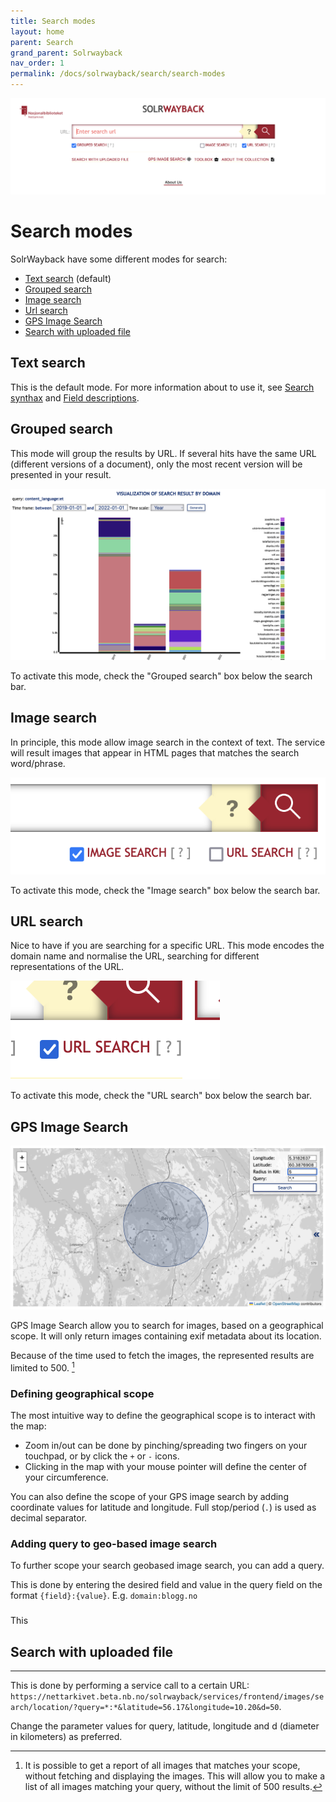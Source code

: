 ```yaml
---
title: Search modes
layout: home
parent: Search
grand_parent: Solrwayback
nav_order: 1
permalink: /docs/solrwayback/search/search-modes
---
```



![Image of search field in SolrWayback](../../images/search-interface.png)

# Search modes

SolrWayback have some different modes for search:

- [Text search](#text-search) (default)
- [Grouped search](#grouped-search)
- [Image search](#image-search)
- [Url search](#url-search)
- [GPS Image Search](./gpsimage.md)
- [Search with uploaded file](#search-with-uploaded-file)

## Text search
This is the default mode. For more information about to use it, see [Search synthax](./search-synthax.md) and [Field descriptions](./fields).

## Grouped search
This mode will group the results by URL. If several hits have the same URL (different versions of a document), only the most recent version will be presented in your result.

![image of activated check-box for "Grouped search"](../../images/visualise-results.png)

To activate this mode, check the "Grouped search" box below the search bar.

## Image search
In principle, this mode allow image search in the context of text. The service will result images that appear in HTML pages that matches the search word/phrase.

![image of activated check-box for "Image search"](../../images/image-search.png)

To activate this mode, check the "Image search" box below the search bar.

## URL search
Nice to have if you are searching for a specific URL. This mode encodes the domain name and normalise the URL, searching for different representations of the URL.

![image of activated check-box for "Image search"](../../images/url-search.png)

To activate this mode, check the "URL search" box below the search bar.

## GPS Image Search
![GPS Image Search](../../images/gps-image-search.png)

GPS Image Search allow you to search for images, based on a geographical scope. It will only return images containing exif metadata about its location.

Because of the time used to fetch the images, the represented results are limited to 500. [^1]

### Defining geographical scope
The most intuitive way to define the geographical scope is to interact with the map:
- Zoom in/out can be done by pinching/spreading two fingers on your touchpad, or by click the `+` or `-` icons.
- Clicking in the map with your mouse pointer will define the center of your circumference.

You can also define the scope of your GPS image search by adding coordinate values for latitude and longitude. Full stop/period (`.`) is used as decimal separator.

### Adding query to geo-based image search
To further scope your search geobased image search, you can add a query.

This is done by entering the desired field and value in the query field on the format `{field}:{value}`. E.g. `domain:blogg.no`

### 





This 

## Search with uploaded file




----
[^1]: It is possible to get a report of all images that matches your scope, without fetching and displaying the images. This will allow you to make a list of all images matching your query, without the limit of 500 results.

This is done by performing a service call to a certain URL: `https://nettarkivet.beta.nb.no/solrwayback/services/frontend/images/search/location/?query=*:*&latitude=56.17&longitude=10.20&d=50`.

Change the parameter values for query, latitude, longitude and d (diameter in kilometers) as preferred.